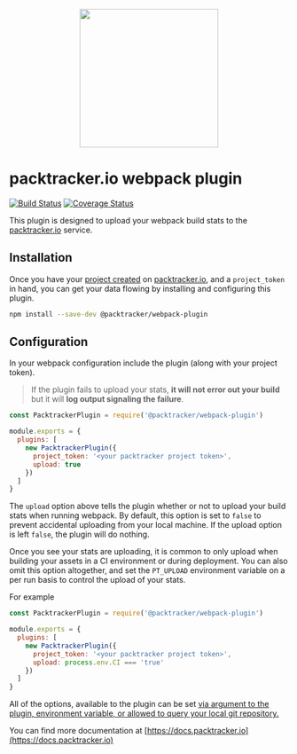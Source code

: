 <p align="center">
  <img width="250" height="250" src="https://user-images.githubusercontent.com/401520/45194786-2554ac00-b21a-11e8-9575-68407609d8e4.png">
</p>

# packtracker.io webpack plugin

[![Build Status](https://travis-ci.org/packtracker/webpack-plugin.svg?branch=master)](https://travis-ci.org/packtracker/webpack-plugin)
[![Coverage Status](https://coveralls.io/repos/github/packtracker/webpack-plugin/badge.svg?branch=master)](https://coveralls.io/github/packtracker/webpack-plugin?branch=master)

This plugin is designed to upload your webpack build stats to the [packtracker.io](https://packtracker.io) service.

## Installation

Once you have your [project created](https://docs.packtracker.io/creating-your-first-project) on [packtracker.io](https://app.packtracker.io), and a `project_token` in hand, you can get your data flowing by installing and configuring this plugin.

```sh
npm install --save-dev @packtracker/webpack-plugin

```

## Configuration

In your webpack configuration include the plugin (along with your project token).

> If the plugin fails to upload your stats, **it will not error out your build** but it will **log output signaling the failure**.

```js
const PacktrackerPlugin = require('@packtracker/webpack-plugin')

module.exports = {
  plugins: [
    new PacktrackerPlugin({
      project_token: '<your packtracker project token>',
      upload: true
    })
  ]
}
```

The `upload` option above tells the plugin whether or not to upload your build stats when running webpack. By default, this option is set to `false` to prevent accidental uploading from your local machine. If the upload option is left `false`, the plugin will do nothing.

 Once you see your stats are uploading, it is common to only upload when building your assets in a CI environment or during deployment. You can also omit this option altogether, and set the `PT_UPLOAD` environment variable on a per run basis to control the upload of your stats.

For example

```js
const PacktrackerPlugin = require('@packtracker/webpack-plugin')

module.exports = {
  plugins: [
    new PacktrackerPlugin({
      project_token: '<your packtracker project token>',
      upload: process.env.CI === 'true'
    })
  ]
}
```

All of the options, available to the plugin can be set [via argument to the plugin, environment variable, or allowed to query your local git repository.](https://github.com/packtracker/webpack-plugin/blob/master/index.js)

You can find more documentation at [https://docs.packtracker.io](https://docs.packtracker.io)
